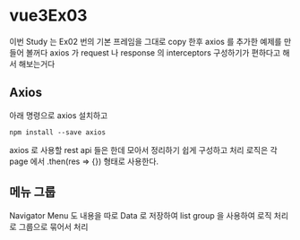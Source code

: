# vue3Ex03

이번 Study 는 Ex02 번의 기본 프레임을 그대로 copy 한후 axios 를 추가한 예제를 만들어 볼꺼다
axios 가 request 나 response 의 interceptors 구성하기가 편하다고 해서 해보는거다 

## Axios
아래 명령으로 axios 설치하고
```
npm install --save axios
```

axios 로 사용할 rest api 들은 한데 모아서 정리하기 쉽게 구성하고 처리 로직은 각 page 에서 .then(res => {}) 형태로 사용한다.

## 메뉴 그룹

Navigator Menu 도 내용을 따로 Data 로 저장하여 list group 을 사용하여 로직 처리로 그룹으로 묶어서 처리